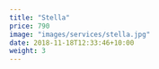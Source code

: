 ```yaml
---
title: "Stella"
price: 790
image: "images/services/stella.jpg"
date: 2018-11-18T12:33:46+10:00
weight: 3
---
```



